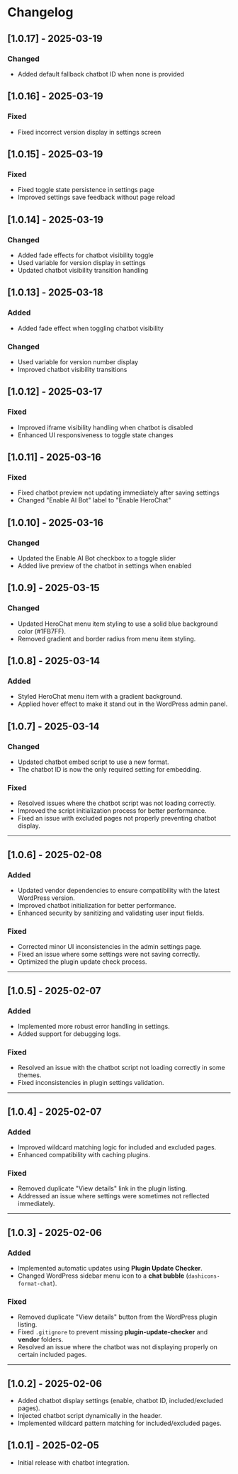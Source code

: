 # Changelog

## [1.0.17] - 2025-03-19
### Changed
- Added default fallback chatbot ID when none is provided

## [1.0.16] - 2025-03-19
### Fixed
- Fixed incorrect version display in settings screen

## [1.0.15] - 2025-03-19
### Fixed
- Fixed toggle state persistence in settings page
- Improved settings save feedback without page reload

## [1.0.14] - 2025-03-19
### Changed
- Added fade effects for chatbot visibility toggle
- Used variable for version display in settings
- Updated chatbot visibility transition handling


## [1.0.13] - 2025-03-18
### Added
- Added fade effect when toggling chatbot visibility
### Changed
- Used variable for version number display
- Improved chatbot visibility transitions



## [1.0.12] - 2025-03-17
### Fixed
- Improved iframe visibility handling when chatbot is disabled
- Enhanced UI responsiveness to toggle state changes



## [1.0.11] - 2025-03-16
### Fixed
- Fixed chatbot preview not updating immediately after saving settings
- Changed "Enable AI Bot" label to "Enable HeroChat"

## [1.0.10] - 2025-03-16
### Changed
- Updated the Enable AI Bot checkbox to a toggle slider
- Added live preview of the chatbot in settings when enabled


## [1.0.9] - 2025-03-15
### Changed
- Updated HeroChat menu item styling to use a solid blue background color (#1FB7FF).
- Removed gradient and border radius from menu item styling.

## [1.0.8] - 2025-03-14
### Added
- Styled HeroChat menu item with a gradient background.
- Applied hover effect to make it stand out in the WordPress admin panel.


## [1.0.7] - 2025-03-14
### Changed
- Updated chatbot embed script to use a new format.
- The chatbot ID is now the only required setting for embedding.

### Fixed
- Resolved issues where the chatbot script was not loading correctly.
- Improved the script initialization process for better performance.
- Fixed an issue with excluded pages not properly preventing chatbot display.

---

## [1.0.6] - 2025-02-08
### Added
- Updated vendor dependencies to ensure compatibility with the latest WordPress version.
- Improved chatbot initialization for better performance.
- Enhanced security by sanitizing and validating user input fields.

### Fixed
- Corrected minor UI inconsistencies in the admin settings page.
- Fixed an issue where some settings were not saving correctly.
- Optimized the plugin update check process.

---

## [1.0.5] - 2025-02-07
### Added
- Implemented more robust error handling in settings.
- Added support for debugging logs.

### Fixed
- Resolved an issue with the chatbot script not loading correctly in some themes.
- Fixed inconsistencies in plugin settings validation.

---

## [1.0.4] - 2025-02-07
### Added
- Improved wildcard matching logic for included and excluded pages.
- Enhanced compatibility with caching plugins.

### Fixed
- Removed duplicate "View details" link in the plugin listing.
- Addressed an issue where settings were sometimes not reflected immediately.

---

## [1.0.3] - 2025-02-06
### Added
- Implemented automatic updates using **Plugin Update Checker**.
- Changed WordPress sidebar menu icon to a **chat bubble** (`dashicons-format-chat`).

### Fixed
- Removed duplicate "View details" button from the WordPress plugin listing.
- Fixed `.gitignore` to prevent missing **plugin-update-checker** and **vendor** folders.
- Resolved an issue where the chatbot was not displaying properly on certain included pages.

---

## [1.0.2] - 2025-02-06
- Added chatbot display settings (enable, chatbot ID, included/excluded pages).
- Injected chatbot script dynamically in the header.
- Implemented wildcard pattern matching for included/excluded pages.

## [1.0.1] - 2025-02-05
- Initial release with chatbot integration.
